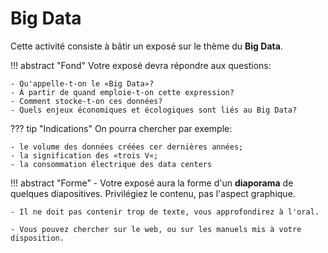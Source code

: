 # Big Data

Cette activité consiste à bâtir un exposé sur le thème du **Big Data**.

!!! abstract "Fond"
    Votre exposé devra répondre aux questions:

    - Qu'appelle-t-on le «Big Data»?
    - À partir de quand emploie-t-on cette expression?
    - Comment stocke-t-on ces données?
    - Quels enjeux économiques et écologiques sont liés au Big Data?

??? tip "Indications"
    On pourra chercher par exemple:

    - le volume des données créées cer dernières années;
    - la signification des «trois V«;
    - la consommation électrique des data centers

!!! abstract "Forme"
    - Votre exposé aura la forme d'un **diaporama** de quelques diapositives. Privilégiez le contenu, pas l'aspect graphique.

    - Il ne doit pas contenir trop de texte, vous approfondirez à l'oral.

    - Vous pouvez chercher sur le web, ou sur les manuels mis à votre disposition.